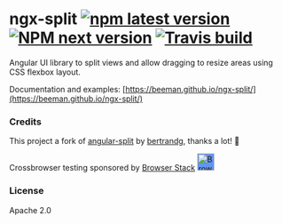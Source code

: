 # ngx-split [![npm latest version](https://img.shields.io/npm/v/ngx-split/latest.svg?style=flat-square)](https://www.npmjs.com/package/ngx-split) [![NPM next version](https://img.shields.io/npm/v/ngx-split/next.svg?style=flat-square)](https://www.npmjs.com/package/ngx-split) [![Travis build](https://img.shields.io/travis/com/beeman/ngx-split/master.svg?style=flat-square&label=Cypress+E2E+tests)](https://travis-ci.com/beeman/ngx-split)

Angular UI library to split views and allow dragging to resize areas using CSS flexbox layout.

Documentation and examples:
[https://beeman.github.io/ngx-split/](https://beeman.github.io/ngx-split/)

### Credits

This project a fork of [angular-split](https://github.com/bertrandg/angular-split) by [bertrandg](https://github.com/bertrandg), thanks a lot! 🙏

Crossbrowser testing sponsored by [Browser Stack](https://www.browserstack.com)
[<img src="https://camo.githubusercontent.com/a7b268f2785656ab3ca7b1cbb1633ee5affceb8f/68747470733a2f2f64677a6f7139623561736a67312e636c6f756466726f6e742e6e65742f70726f64756374696f6e2f696d616765732f6c61796f75742f6c6f676f2d6865616465722e706e67" alt="Browser Stack" height="31px" style="background: cornflowerblue;">](https://www.browserstack.com)

### License

Apache 2.0
